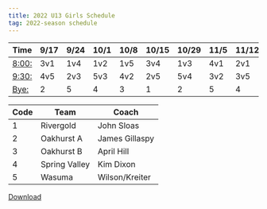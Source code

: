 ```yaml
---
title: 2022 U13 Girls Schedule
tag: 2022-season schedule
---
```


| Time		| 9/17	| 9/24	| 10/1	| 10/8	| 10/15	| 10/29	| 11/5	| 11/12	| 11/19
|-----------|-------|-------|-------|-------|-------|-------|-------|-------|-------
| <u>8:00:</u>	| 3v1	| 1v4	| 1v2	| 1v5	| 3v4	| 1v3	| 4v1	| 2v1	| 5v1
| <u>9:30:</u>	| 4v5	| 2v3   | 5v3	| 4v2   | 2v5	| 5v4	| 3v2   | 3v5	| 2v4
| <u>Bye:</u>	| 2		| 5		| 4		| 3   	| 1		| 2     | 5		| 4		| 3


| Code		| Team  		| Coach                         
|-----------|---------------|---------------
| 1			| Rivergold		| John Sloas
| 2			| Oakhurst A	| James Gillaspy                  
| 3			| Oakhurst B	| April Hill
| 4			| Spring Valley	| Kim Dixon
| 5			| Wasuma		| Wilson/Kreiter


[Download](/schedules/2022/MAYSL-2022-U13-girls.pdf)
